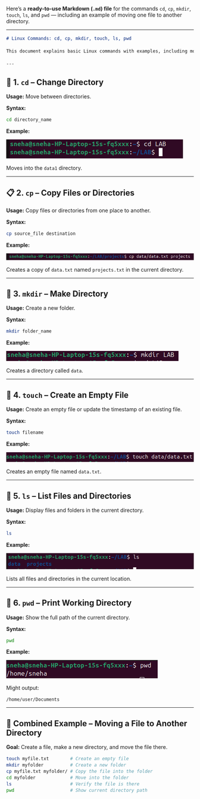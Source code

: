 Here’s a **ready-to-use Markdown (`.md`) file** for the commands `cd`, `cp`, `mkdir`, `touch`, `ls`, and `pwd` — including an example of moving one file to another directory.

---

````markdown
# Linux Commands: cd, cp, mkdir, touch, ls, pwd

This document explains basic Linux commands with examples, including moving a file to another directory.

---
````

## 📂 1. `cd` – Change Directory
**Usage:** Move between directories.  

**Syntax:**
```bash
cd directory_name
```

**Example:**

![alt text](images/image-5%20.png)

Moves into the `data1` directory.

---

## 📋 2. `cp` – Copy Files or Directories

**Usage:** Copy files or directories from one place to another.

**Syntax:**

```bash
cp source_file destination
```

**Example:**

![alt text](images/image-6.png)

Creates a copy of `data.txt` named `projects.txt` in the current directory.

---

## 📁 3. `mkdir` – Make Directory

**Usage:** Create a new folder.

**Syntax:**

```bash
mkdir folder_name
```

**Example:**

![alt text](images/image-7.png)

Creates a directory called `data`.

---

## 📝 4. `touch` – Create an Empty File

**Usage:** Create an empty file or update the timestamp of an existing file.

**Syntax:**

```bash
touch filename
```

**Example:**

![alt text](images/image-8.png)

Creates an empty file named `data.txt`.

---

## 📜 5. `ls` – List Files and Directories

**Usage:** Display files and folders in the current directory.

**Syntax:**

```bash
ls
```

**Example:**

![alt text](images/image-9.png)

Lists all files and directories in the current location.

---

## 📍 6. `pwd` – Print Working Directory

**Usage:** Show the full path of the current directory.

**Syntax:**

```bash
pwd
```

**Example:**

![alt text](images/image-10.png)

Might output:

```
/home/user/Documents
```

---

## 🔄 Combined Example – Moving a File to Another Directory

**Goal:** Create a file, make a new directory, and move the file there.

```bash
touch myfile.txt        # Create an empty file
mkdir myfolder          # Create a new folder
cp myfile.txt myfolder/ # Copy the file into the folder
cd myfolder             # Move into the folder
ls                      # Verify the file is there
pwd                     # Show current directory path
```


